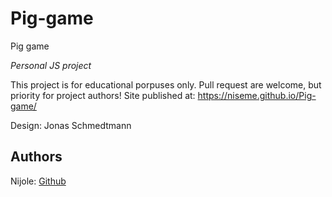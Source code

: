 # Pig-game

Pig game

_Personal JS project_

This project is for educational porpuses only. Pull request are welcome, but priority for project authors! 
Site published at: https://niseme.github.io/Pig-game/

Design: Jonas Schmedtmann


## Authors

Nijole: [Github](https://github.com/niseme)
